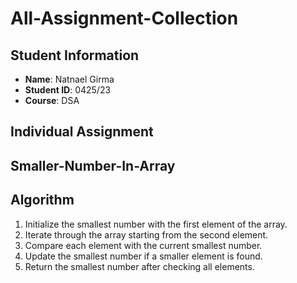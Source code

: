 # All-Assignment-Collection
## Student Information
- **Name**: Natnael Girma
- **Student ID**: 0425/23
- **Course**: DSA
## Individual Assignment

## Smaller-Number-In-Array
## Algorithm
1. Initialize the smallest number with the first element of the array.
2. Iterate through the array starting from the second element.
3. Compare each element with the current smallest number.
4. Update the smallest number if a smaller element is found.
5. Return the smallest number after checking all elements.
